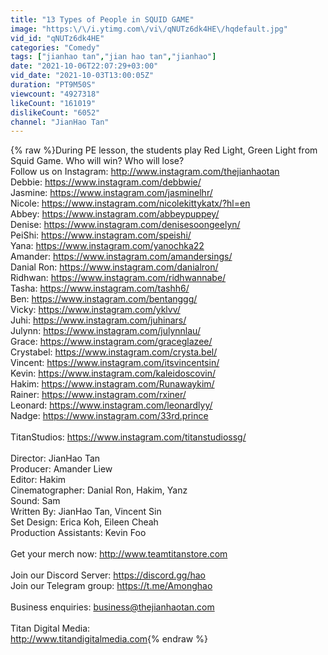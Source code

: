 ```yaml
---
title: "13 Types of People in SQUID GAME"
image: "https:\/\/i.ytimg.com\/vi\/qNUTz6dk4HE\/hqdefault.jpg"
vid_id: "qNUTz6dk4HE"
categories: "Comedy"
tags: ["jianhao tan","jian hao tan","jianhao"]
date: "2021-10-06T22:07:29+03:00"
vid_date: "2021-10-03T13:00:05Z"
duration: "PT9M50S"
viewcount: "4927318"
likeCount: "161019"
dislikeCount: "6052"
channel: "JianHao Tan"
---
```

{% raw %}During PE lesson, the students play Red Light, Green Light from Squid Game. Who will win? Who will lose?<br />Follow us on Instagram: <a rel="nofollow" target="blank" href="http://www.instagram.com/thejianhaotan">http://www.instagram.com/thejianhaotan</a><br />Debbie: <a rel="nofollow" target="blank" href="https://www.instagram.com/debbwie/">https://www.instagram.com/debbwie/</a> <br />Jasmine: <a rel="nofollow" target="blank" href="https://www.instagram.com/jasminelhr/">https://www.instagram.com/jasminelhr/</a> <br />Nicole: <a rel="nofollow" target="blank" href="https://www.instagram.com/nicolekittykatx/?hl=en">https://www.instagram.com/nicolekittykatx/?hl=en</a> <br />Abbey: <a rel="nofollow" target="blank" href="https://www.instagram.com/abbeypuppey/">https://www.instagram.com/abbeypuppey/</a> <br />Denise: <a rel="nofollow" target="blank" href="https://www.instagram.com/denisesoongeelyn/">https://www.instagram.com/denisesoongeelyn/</a> <br />PeiShi: <a rel="nofollow" target="blank" href="https://www.instagram.com/speishi/">https://www.instagram.com/speishi/</a> <br />Yana: <a rel="nofollow" target="blank" href="https://www.instagram.com/yanochka22">https://www.instagram.com/yanochka22</a> <br />Amander: <a rel="nofollow" target="blank" href="https://www.instagram.com/amandersings/">https://www.instagram.com/amandersings/</a> <br />Danial Ron: <a rel="nofollow" target="blank" href="https://www.instagram.com/danialron/">https://www.instagram.com/danialron/</a> <br />Ridhwan: <a rel="nofollow" target="blank" href="https://www.instagram.com/ridhwannabe/">https://www.instagram.com/ridhwannabe/</a> <br />Tasha: <a rel="nofollow" target="blank" href="https://www.instagram.com/tashh6/">https://www.instagram.com/tashh6/</a> <br />Ben: <a rel="nofollow" target="blank" href="https://www.instagram.com/bentanggg/">https://www.instagram.com/bentanggg/</a> <br />Vicky: <a rel="nofollow" target="blank" href="https://www.instagram.com/yklvv/">https://www.instagram.com/yklvv/</a> <br />Juhi: <a rel="nofollow" target="blank" href="https://www.instagram.com/juhinars/">https://www.instagram.com/juhinars/</a> <br />Julynn: <a rel="nofollow" target="blank" href="https://www.instagram.com/julynnlau/">https://www.instagram.com/julynnlau/</a> <br />Grace: <a rel="nofollow" target="blank" href="https://www.instagram.com/graceglazee/">https://www.instagram.com/graceglazee/</a> <br />Crystabel: <a rel="nofollow" target="blank" href="https://www.instagram.com/crysta.bel/">https://www.instagram.com/crysta.bel/</a> <br />Vincent: <a rel="nofollow" target="blank" href="https://www.instagram.com/itsvincentsin/">https://www.instagram.com/itsvincentsin/</a> <br />Kevin: <a rel="nofollow" target="blank" href="https://www.instagram.com/kaleidoscovin/">https://www.instagram.com/kaleidoscovin/</a>  <br />Hakim: <a rel="nofollow" target="blank" href="https://www.instagram.com/Runawaykim/">https://www.instagram.com/Runawaykim/</a> <br />Rainer: <a rel="nofollow" target="blank" href="https://www.instagram.com/rxiner/">https://www.instagram.com/rxiner/</a> <br />Leonard: <a rel="nofollow" target="blank" href="https://www.instagram.com/leonardlyy/">https://www.instagram.com/leonardlyy/</a> <br />Nadge: <a rel="nofollow" target="blank" href="https://www.instagram.com/33rd.prince">https://www.instagram.com/33rd.prince</a> <br /><br />TitanStudios: <a rel="nofollow" target="blank" href="https://www.instagram.com/titanstudiossg/">https://www.instagram.com/titanstudiossg/</a> <br /><br />Director: JianHao Tan<br />Producer: Amander Liew<br />Editor: Hakim<br />Cinematographer: Danial Ron, Hakim, Yanz<br />Sound: Sam<br />Written By: JianHao Tan,  Vincent Sin<br />Set Design: Erica Koh, Eileen Cheah<br />Production Assistants: Kevin Foo<br /><br />Get your merch now: <a rel="nofollow" target="blank" href="http://www.teamtitanstore.com">http://www.teamtitanstore.com</a> <br /><br />Join our Discord Server: <a rel="nofollow" target="blank" href="https://discord.gg/hao">https://discord.gg/hao</a><br />Join our Telegram group: <a rel="nofollow" target="blank" href="https://t.me/Amonghao">https://t.me/Amonghao</a><br /><br />Business enquiries: business@thejianhaotan.com<br /><br />Titan Digital Media: <br /><a rel="nofollow" target="blank" href="http://www.titandigitalmedia.com">http://www.titandigitalmedia.com</a>{% endraw %}
